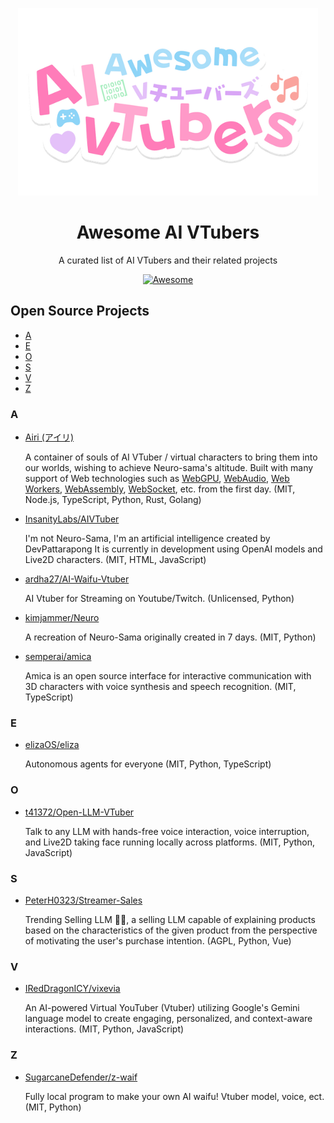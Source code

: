 <p align="center">
  <picture>
    <source
      width="480"
      srcset="./assets/logo-dark.png"
      media="(prefers-color-scheme: dark)"
    />
    <source
      width="480"
      srcset="./assets/logo-light.png"
      media="(prefers-color-scheme: light), (prefers-color-scheme: no-preference)"
    />
    <img width="480" src="./assets/logo-light.png" />
  </picture>
</p>

<h1 align="center">Awesome AI VTubers</h1>

<p align="center">A curated list of AI VTubers and their related projects</p>

<div align="center">

[![Awesome](https://awesome.re/badge.svg)](https://awesome.re)

</div>

## Open Source Projects

- [A](#a)
- [E](#e)
- [O](#o)
- [S](#s)
- [V](#v)
- [Z](#z)

### A

- [Airi (アイリ)](https://github.com/moeru-ai/airi)

  A container of souls of AI VTuber / virtual characters to bring them into our worlds, wishing to achieve Neuro-sama's altitude. Built with many support of Web technologies such as [WebGPU](https://www.w3.org/TR/webgpu/), [WebAudio](https://developer.mozilla.org/en-US/docs/Web/API/Web_Audio_API), [Web Workers](https://developer.mozilla.org/en-US/docs/Web/API/Web_Workers_API/Using_web_workers), [WebAssembly](https://webassembly.org/), [WebSocket](https://developer.mozilla.org/en-US/docs/Web/API/WebSocket), etc. from the first day. (MIT, Node.js, TypeScript, Python, Rust, Golang)

- [InsanityLabs/AIVTuber](https://github.com/InsanityLabs/AIVTuber)

  I'm not Neuro-Sama, I'm an artificial intelligence created by DevPattarapong It is currently in development using OpenAI models and Live2D characters. (MIT, HTML, JavaScript)

- [ardha27/AI-Waifu-Vtuber](https://github.com/ardha27/AI-Waifu-Vtuber)

  AI Vtuber for Streaming on Youtube/Twitch. (Unlicensed, Python)

- [kimjammer/Neuro](https://github.com/kimjammer/Neuro)

  A recreation of Neuro-Sama originally created in 7 days. (MIT, Python)

- [semperai/amica](https://github.com/semperai/amica/)

  Amica is an open source interface for interactive communication with 3D characters with voice synthesis and speech recognition. (MIT, TypeScript)

### E

- [elizaOS/eliza](https://github.com/elizaOS/eliza)

  Autonomous agents for everyone (MIT, Python, TypeScript)

### O

- [t41372/Open-LLM-VTuber](https://github.com/t41372/Open-LLM-VTuber)

  Talk to any LLM with hands-free voice interaction, voice interruption, and Live2D taking face running locally across platforms. (MIT, Python, JavaScript)

### S

- [PeterH0323/Streamer-Sales](https://github.com/PeterH0323/Streamer-Sales)

  Trending Selling LLM 🛒🎁, a selling LLM capable of explaining products based on the characteristics of the given product from the perspective of motivating the user's purchase intention. (AGPL, Python, Vue)

### V

- [IRedDragonICY/vixevia](https://github.com/IRedDragonICY/vixevia)

  An AI-powered Virtual YouTuber (Vtuber) utilizing Google's Gemini language model to create engaging, personalized, and context-aware interactions. (MIT, Python, JavaScript)

### Z

- [SugarcaneDefender/z-waif](https://github.com/SugarcaneDefender/z-waif)

  Fully local program to make your own AI waifu! Vtuber model, voice, ect. (MIT, Python)

